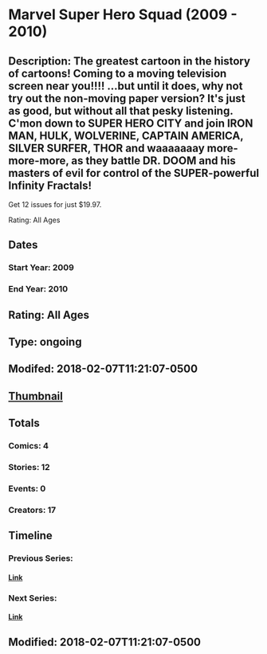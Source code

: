# Marvel Super Hero Squad (2009 - 2010)
## Description: The greatest cartoon in the history of cartoons! Coming to a moving television screen near you!!!! ...but until it does, why not try out the non-moving paper version? It's just as good, but without all that pesky listening. C'mon down to SUPER HERO CITY and join IRON MAN, HULK, WOLVERINE, CAPTAIN AMERICA, SILVER SURFER, THOR and waaaaaaay more-more-more, as they battle DR. DOOM and his masters of evil for control of the SUPER-powerful Infinity Fractals!

Get 12 issues for just $19.97.

Rating: All Ages
## Dates
### Start Year: 2009
### End Year: 2010
## Rating: All Ages
## Type: ongoing
## Modifed: 2018-02-07T11:21:07-0500
## [Thumbnail](http://i.annihil.us/u/prod/marvel/i/mg/6/e0/5a7b27567be93.jpg)
## Totals
### Comics: 4
### Stories: 12
### Events: 0
### Creators: 17
## Timeline
### Previous Series: 
#### [Link]()
### Next Series: 
#### [Link]()
## Modified: 2018-02-07T11:21:07-0500